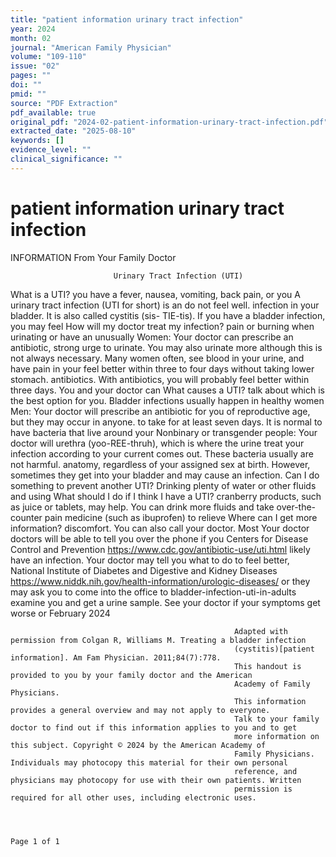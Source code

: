 ```yaml
---
title: "patient information urinary tract infection"
year: 2024
month: 02
journal: "American Family Physician"
volume: "109-110"
issue: "02"
pages: ""
doi: ""
pmid: ""
source: "PDF Extraction"
pdf_available: true
original_pdf: "2024-02-patient-information-urinary-tract-infection.pdf"
extracted_date: "2025-08-10"
keywords: []
evidence_level: ""
clinical_significance: ""
---
```


# patient information urinary tract infection

   INFORMATION
   From Your Family Doctor



                           Urinary Tract Infection (UTI)
What is a UTI?                                                  you have a fever, nausea, vomiting, back pain, or you
A urinary tract infection (UTI for short) is an                 do not feel well.
infection in your bladder. It is also called cystitis (sis-
TIE-tis). If you have a bladder infection, you may feel         How will my doctor treat my infection?
pain or burning when urinating or have an unusually             Women: Your doctor can prescribe an antibiotic,
strong urge to urinate. You may also urinate more               although this is not always necessary. Many women
often, see blood in your urine, and have pain in your           feel better within three to four days without taking
lower stomach.                                                  antibiotics. With antibiotics, you will probably feel
                                                                better within three days. You and your doctor can
What causes a UTI?                                              talk about which is the best option for you.
Bladder infections usually happen in healthy women              Men: Your doctor will prescribe an antibiotic for you
of reproductive age, but they may occur in anyone.              to take for at least seven days.
It is normal to have bacteria that live around your             Nonbinary or transgender people: Your doctor will
urethra (yoo-REE-thruh), which is where the urine               treat your infection according to your current
comes out. These bacteria usually are not harmful.              anatomy, regardless of your assigned sex at birth.
However, sometimes they get into your bladder and
may cause an infection.                                         Can I do something to prevent another UTI?
                                                                Drinking plenty of water or other fluids and using
What should I do if I think I have a UTI?                       cranberry products, such as juice or tablets, may help.
You can drink more fluids and take over-the-
counter pain medicine (such as ibuprofen) to relieve            Where can I get more information?
discomfort. You can also call your doctor. Most                 Your doctor
doctors will be able to tell you over the phone if you          Centers for Disease Control and Prevention
                                                                   https://www.cdc.gov/antibiotic-use/uti.html
likely have an infection.
   Your doctor may tell you what to do to feel better,          National Institute of Diabetes and Digestive and Kidney Diseases
                                                                   https://www.niddk.nih.gov/health-information/urologic-diseases/
or they may ask you to come into the office to                     bladder-infection-uti-in-adults
examine you and get a urine sample.
   See your doctor if your symptoms get worse or                                                                         February 2024




                                                      Adapted with permission from Colgan R, Williams M. Treating a bladder infection
                                                      (cystitis)[patient information]. Am Fam Physician. 2011;84(7):778.
                                                      This handout is provided to you by your family doctor and the American
                                                      Academy of Family Physicians.
                                                      This information provides a general overview and may not apply to everyone.
                                                      Talk to your family doctor to find out if this information applies to you and to get
                                                      more information on this subject. Copyright © 2024 by the American Academy of
                                                      Family Physicians. Individuals may photocopy this material for their own personal
                                                      reference, and physicians may photocopy for use with their own patients. Written
                                                      permission is required for all other uses, including electronic uses.



                                                                                                                              Page 1 of 1
